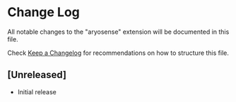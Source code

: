 # Change Log

All notable changes to the "aryosense" extension will be documented in this file.

Check [Keep a Changelog](http://keepachangelog.com/) for recommendations on how to structure this file.

## [Unreleased]

- Initial release